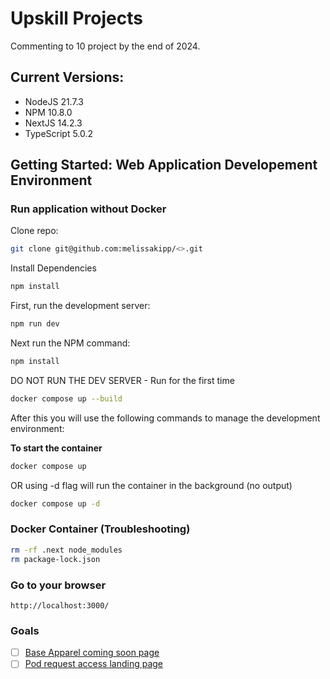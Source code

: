 # Upskill Projects
Commenting to 10 project by the end of 2024.

## Current Versions:
- NodeJS 21.7.3
- NPM 10.8.0
- NextJS 14.2.3
- TypeScript 5.0.2

## Getting Started: Web Application Developement Environment
### Run application without Docker
Clone repo:
```bash
git clone git@github.com:melissakipp/<>.git
```
Install Dependencies
```bash
npm install
```

First, run the development server:

```bash
npm run dev
```

Next run the NPM command:
```bash
npm install
```
DO NOT RUN THE DEV SERVER - Run for the first time
```bash
docker compose up --build
```

After this you will use the following commands to manage the development environment:

**To start the container**
```bash
docker compose up
```

OR using -d flag will run the container in the background (no output)
```bash
docker compose up -d
```

### Docker Container (Troubleshooting)
```bash
rm -rf .next node_modules
rm package-lock.json
```

### Go to your browser
```http://localhost:3000/```


### Goals
- [ ]  [Base Apparel coming soon page](https://www.frontendmentor.io/challenges/base-apparel-coming-soon-page-5d46b47f8db8a7063f9331a0)
- [ ]  [Pod request access landing page](https://www.frontendmentor.io/challenges/pod-request-access-landing-page-eyTmdkLSG)
